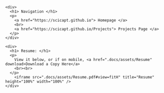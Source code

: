 <html>
  <meta http-equiv="X-UA-Compatible" content="IE=edge">
  <meta name="viewport" content="width=device-width, initial-scale=1, user-scalable=0">
  <body>

    <div>
      <h1> Navigation </h1>
      <p>
        <a href="https://scicapt.github.io"> Homepage </a>
        <br>
        <a href="https://scicapt.github.io/Projects"> Projects Page </a>
      </p>
    </div>
    
    <div>
      <h1> Resume: </h1>
      <p>
        View it below, or if on mobile, <a href=".docs/assets/Resume" download>Download a Copy Here</a>
        <br><br>
      </p>
        <iframe src=".docs/assets/Resume.pdf#view=fitH" title="Resume" height="100%" width="100%" />
    </div>

  </body>
</html>
